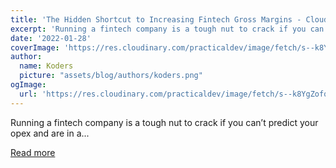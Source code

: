 ```yaml
---
title: 'The Hidden Shortcut to Increasing Fintech Gross Margins - Cloud Automation'
excerpt: 'Running a fintech company is a tough nut to crack if you can’t predict your opex and are in a...'
date: '2022-01-28'
coverImage: 'https://res.cloudinary.com/practicaldev/image/fetch/s--k8YgZofq--/c_imagga_scale,f_auto,fl_progressive,h_420,q_auto,w_1000/https://dev-to-uploads.s3.amazonaws.com/uploads/articles/02r1xug01h9ovesa3e7u.png'
author:
  name: Koders
  picture: "assets/blog/authors/koders.png"
ogImage:
  url: 'https://res.cloudinary.com/practicaldev/image/fetch/s--k8YgZofq--/c_imagga_scale,f_auto,fl_progressive,h_420,q_auto,w_1000/https://dev-to-uploads.s3.amazonaws.com/uploads/articles/02r1xug01h9ovesa3e7u.png'
---
```


Running a fintech company is a tough nut to crack if you can’t predict your opex and are in a...

[Read more](https://dev.to/castai/the-hidden-shortcut-to-increasing-fintech-gross-margins-cloud-automation-5a14)

